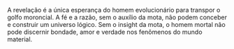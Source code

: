 ﻿A revelação é a única esperança do homem evolucionário para transpor o golfo moroncial. A fé e a razão, sem o auxílio da mota, não podem conceber e construir um universo lógico. Sem o insight da mota, o homem mortal não pode discernir bondade, amor e verdade nos fenômenos do mundo material.